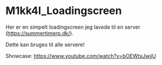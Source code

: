 # M1kk4l_Loadingscreen
Her er en simpelt loadingscreen jeg lavede til en server (https://summertimerp.dk/).

Dette kan bruges til alle servere!

Showcase: https://www.youtube.com/watch?v=bOEWtxJwjjU
